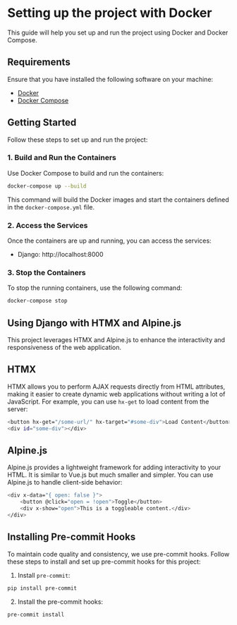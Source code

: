# Setting up the project with Docker

This guide will help you set up and run the project using Docker and Docker Compose.

## Requirements

Ensure that you have installed the following software on your machine:

- [Docker](https://www.docker.com/get-started)
- [Docker Compose](https://docs.docker.com/compose/install/)

## Getting Started

Follow these steps to set up and run the project:

### 1. Build and Run the Containers
Use Docker Compose to build and run the containers:

```sh
docker-compose up --build
```
This command will build the Docker images and start the containers defined in the `docker-compose.yml` file.

### 2. Access the Services
Once the containers are up and running, you can access the services:

- Django: http://localhost:8000

### 3. Stop the Containers
To stop the running containers, use the following command:

```sh
docker-compose stop
```

## Using Django with HTMX and Alpine.js
This project leverages HTMX and Alpine.js to enhance the interactivity and responsiveness of the web application.

## HTMX
HTMX allows you to perform AJAX requests directly from HTML attributes, making it easier to create dynamic web applications without writing a lot of JavaScript. For example, you can use `hx-get` to load content from the server:

```sh
<button hx-get="/some-url/" hx-target="#some-div">Load Content</button>
<div id="some-div"></div>
```

## Alpine.js
Alpine.js provides a lightweight framework for adding interactivity to your HTML. It is similar to Vue.js but much smaller and simpler. You can use Alpine.js to handle client-side behavior:

```sh
<div x-data="{ open: false }">
    <button @click="open = !open">Toggle</button>
    <div x-show="open">This is a toggleable content.</div>
</div>
```

## Installing Pre-commit Hooks

To maintain code quality and consistency, we use pre-commit hooks. Follow these steps to install and set up pre-commit hooks for this project:

1. Install `pre-commit`:

```sh
pip install pre-commit
```
2. Install the pre-commit hooks:
```sh
pre-commit install
```